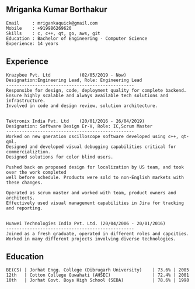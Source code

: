 Mriganka Kumar Borthakur
----
	Email     : mrigankaquick@gmail.com
	Mobile    : +919986269620
	Skills    : c, c++, qt, go, aws, git
	Education : Bachelor of Engineering - Computer Science
	Experience: 14 years


Experience
----
	Krazybee Pvt. Ltd 			(02/05/2019 - Now)
	Designation:Engineering Lead, Role: Engineering Lead
	-------------------------------------------------
	Responsibe for design, code, deployment quality for complete backend. 
	Ensure highly scalable and always available tech solutions and infrastructure.
	Involved in code and design review, solution architecture.


	Tektronix India Pvt. Ltd 	(20/01/2016 - 26/04/2019)
	Designation: Software Design Er-V, Role: IC,Scrum Master
	-------------------------------------------------
	Worked on new gneration oscilloscope software developed using c++, qt-qml.
	Designed and developed visual debugging capabilities critical for commercializtion.
	Designed solutions for color blind users.
	
	Pushed back on proposed design for localization by US team, and took over the work completed 
	well before schedule. Products were sold to non-English markets with these changes.
	
	Operated as scrum master and worked with team, product owners and architects.
	Effectively used visual management capabilities in Jira for tracking and reporting. 


	Huawei Technologies India Pvt. Ltd. (20/04/2006 - 20/01/2016)
	-------------------------------------------------
	Joined as a fresh graduate, operated in different roles and capcities.
	Worked in many different projects involving diverse technologies. 


Education
----
	BE(CS) | Jorhat Engg. College (Dibrugarh University) 	| 73.6% | 2005    
	12th   | Cotton College Guwahati (AHSEC)                | 72.4% | 2001
	10th   | Jorhat Govt. Boys High School (SEBA)           | 78.6% | 1998	
